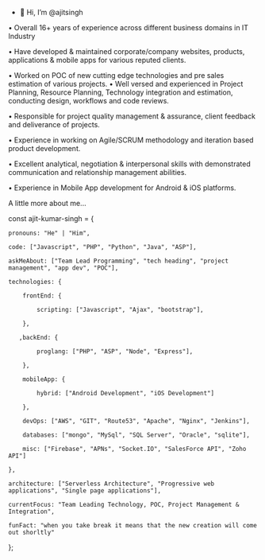 - 👋 Hi, I’m @ajitsingh

• Overall 16+ years of experience across different business domains in IT Industry

• Have developed & maintained corporate/company websites, products, applications & mobile
apps for various reputed clients.

• Worked on POC of new cutting edge technologies and pre sales estimation of various projects.
• Well versed and experienced in Project Planning, Resource Planning, Technology integration
and estimation, conducting design, workflows and code reviews.

• Responsible for project quality management & assurance, client feedback and deliverance of
projects.

• Experience in working on Agile/SCRUM methodology and iteration based product development.

• Excellent analytical, negotiation & interpersonal skills with demonstrated communication and
relationship management abilities.

• Experience in Mobile App development for Android & iOS platforms.


A little more about me...

const ajit-kumar-singh = {

    pronouns: "He" | "Him",
    
    code: ["Javascript", "PHP", "Python", "Java", "ASP"],
    
    askMeAbout: ["Team Lead Programming", "tech heading", "project management", "app dev", "POC"],
    
    technologies: {
    
        frontEnd: {
        
            scripting: ["Javascript", "Ajax", "bootstrap"],
            
        },
        
       ,backEnd: {
       
            proglang: ["PHP", "ASP", "Node", "Express"],
            
        },
        
        mobileApp: {
        
            hybrid: ["Android Development", "iOS Development"]
            
        },
        
        devOps: ["AWS", "GIT", "Route53", "Apache", "Nginx", "Jenkins"],
        
        databases: ["mongo", "MySql", "SQL Server", "Oracle", "sqlite"],
        
        misc: ["Firebase", "APNs", "Socket.IO", "SalesForce API", "Zoho API"]
        
    },
    
    architecture: ["Serverless Architecture", "Progressive web applications", "Single page applications"],
    
    currentFocus: "Team Leading Technology, POC, Project Management & Integration",
    
    funFact: "when you take break it means that the new creation will come out shorltly"
    
};



<!---
ajitsingh/ajitsingh is a ✨ special ✨ repository because its `README.md` (this file) appears on your GitHub profile.
You can click the Preview link to take a look at your changes.
--->
